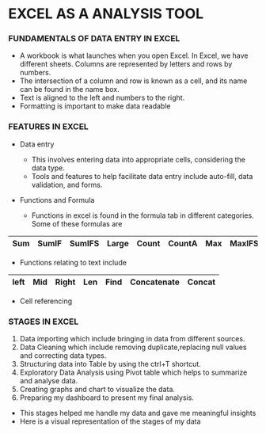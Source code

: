 # EXCEL AS A ANALYSIS TOOL

### FUNDAMENTALS OF DATA ENTRY IN EXCEL
- A workbook is what launches when you open Excel. In Excel, we have different sheets. Columns are represented by letters and rows by numbers.
- The intersection of a column and row is known as a cell, and its name can be found in the name box.
- Text is aligned to the left and numbers to the right.
- Formatting is important to make data readable 

### FEATURES IN EXCEL
- Data entry
  - This involves entering data into appropriate cells, considering the data type.
  - Tools and features to help facilitate data entry include auto-fill, data validation, and forms.  

- Functions and Formula
   - Functions in excel is found in the formula tab in different categories. Some of these formulas are

|Sum|SumIF|SumIFS|Large|Count|CountA|Max|MaxIFS|Average|AverageIFS|Vlookup|
 |---------|---------|---------|------|------|------|-----|------|------|----|---|
  
  - Functions relating to text include

|left|Mid|Right|Len|Find|Concatenate|Concat|
|----|---|----|----|----|--------|-----|

  - Cell referencing 
 
### STAGES IN EXCEL
  1. Data importing which include bringing in data from different sources.
  2. Data Cleaning which include removing duplicate,replacing null values and correcting data types.
  3. Structuring data into Table by using the ctrl+T shortcut.
  4. Exploratory Data Analysis using Pivot table which helps to summarize and analyse data.
  5. Creating graphs and chart to visualize the data.
  6. Preparing my dashboard to present my final analysis. 
- This stages helped me handle my data and gave me meaningful insights
- Here is a visual representation of the stages of my data

